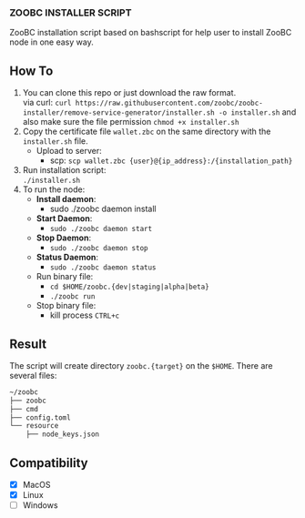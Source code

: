 ### ZOOBC INSTALLER SCRIPT

ZooBC installation script based on bashscript for help user to install ZooBC node in one easy way.

## How To
1. You can clone this repo or just download the raw format.
   <br>via curl: `curl https://raw.githubusercontent.com/zoobc/zoobc-installer/remove-service-generator/installer.sh -o installer.sh` and also make sure the file permission `chmod +x installer.sh`
2. Copy the certificate file `wallet.zbc` on the same directory with the `installer.sh` file.
   - Upload to server:
       - scp: `scp wallet.zbc {user}@{ip_address}:/{installation_path}`
3. Run installation script:
    <br>`./installer.sh`
4. To run the node:
   - **Install daemon**:
      - sudo ./zoobc daemon install
   - **Start Daemon**:
      - `sudo ./zoobc daemon start`
   - **Stop Daemon**:
      - `sudo ./zoobc daemon stop`
    - **Status Daemon**:
      - `sudo ./zoobc daemon status`
    - Run binary file:
      - `cd $HOME/zoobc.{dev|staging|alpha|beta}`
      - `./zoobc run`
    - Stop binary file:
      - kill process `CTRL+c`

## Result
The script will create directory `zoobc.{target}` on the `$HOME`. There are several files:
```sh
~/zoobc
├── zoobc
├── cmd
├── config.toml
└── resource
    ├── node_keys.json
```

## Compatibility
- [x] MacOS
- [x] Linux
- [ ] Windows 